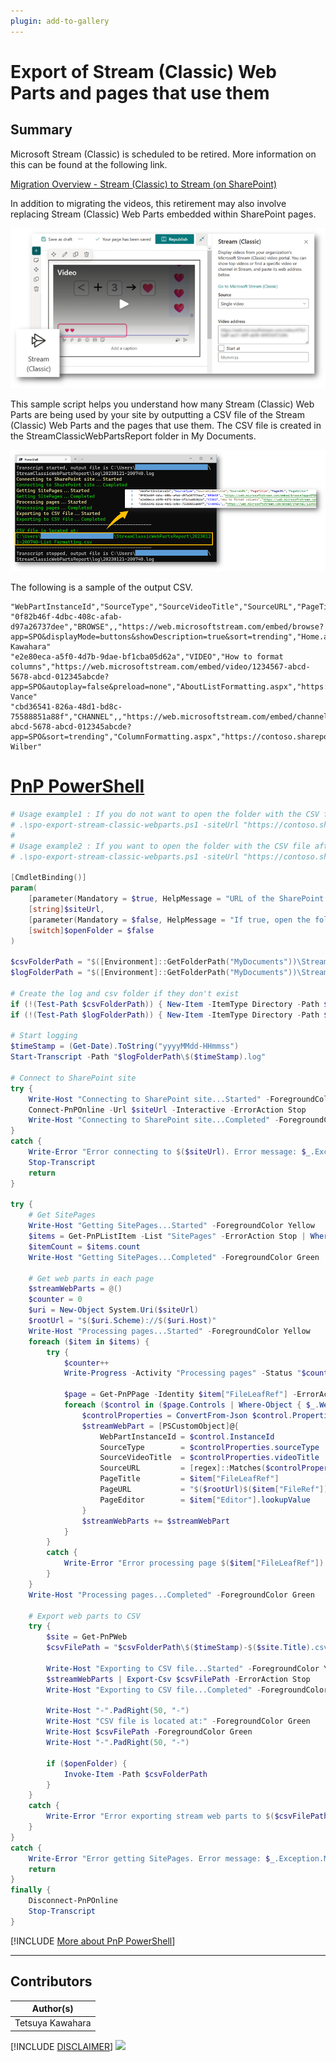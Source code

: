 ```yaml
---
plugin: add-to-gallery
---
```


# Export of Stream (Classic) Web Parts and pages that use them

## Summary

Microsoft Stream (Classic) is scheduled to be retired. More information on this can be found at the following link.

[Migration Overview - Stream (Classic) to Stream (on SharePoint)](https://learn.microsoft.com/stream/streamnew/stream-classic-to-new-migration-overview)

In addition to migrating the videos, this retirement may also involve replacing Stream (Classic) Web Parts embedded within SharePoint pages.

![Stream (Classic) Web Parts](./assets/stream.png)

This sample script helps you understand how many Stream (Classic) Web Parts are being used by your site by outputting a CSV file of the Stream (Classic) Web Parts and the pages that use them. The CSV file is created in the StreamClassicWebPartsReport folder in My Documents.

![Example Screenshot](./assets/example.png)

The following is a sample of the output CSV.

```csv
"WebPartInstanceId","SourceType","SourceVideoTitle","SourceURL","PageTitle","PageURL","PageEditor"
"0f82b46f-4dbc-408c-afab-d97a26737dee","BROWSE",,"https://web.microsoftstream.com/embed/browse?app=SPO&displayMode=buttons&showDescription=true&sort=trending","Home.aspx","https://contoso.sharepoint.com/sites/ListFormatting/SitePages/Home.aspx","Tetsuya Kawahara"
"e2e80eca-a5f0-4d7b-9dae-bf1cba05d62a","VIDEO","How to format columns","https://web.microsoftstream.com/embed/video/1234567-abcd-5678-abcd-012345abcde?app=SPO&autoplay=false&preload=none","AboutListFormatting.aspx","https://contoso.sharepoint.com/sites/ListFormatting/SitePages/AboutListFormatting.aspx","Adele Vance"
"cbd36541-826a-48d1-bd8c-75588851a88f","CHANNEL",,"https://web.microsoftstream.com/embed/channel/1234567-abcd-5678-abcd-012345abcde?app=SPO&sort=trending","ColumnFormatting.aspx","https://contoso.sharepoint.com/sites/ListFormatting/SitePages/ColumnFormatting.aspx","Alex Wilber"
```

# [PnP PowerShell](#tab/pnpps)

```powershell
# Usage example1 : If you do not want to open the folder with the CSV file after the script is completed.
# .\spo-export-stream-classic-webparts.ps1 -siteUrl "https://contoso.sharepoint.com/PnPScriptSamples"
#
# Usage example2 : If you want to open the folder with the CSV file after the script is completed.
# .\spo-export-stream-classic-webparts.ps1 -siteUrl "https://contoso.sharepoint.com/PnPScriptSamples" -openFolder

[CmdletBinding()]
param(
    [parameter(Mandatory = $true, HelpMessage = "URL of the SharePoint site, e.g.https://contoso.sharepoint.com/PnPScriptSamples")]
    [string]$siteUrl,
    [parameter(Mandatory = $false, HelpMessage = "If true, open the folder containing the CSV file after the script completes. Default is false")]
    [switch]$openFolder = $false
)

$csvFolderPath = "$([Environment]::GetFolderPath("MyDocuments"))\StreamClassicWebPartsReport"
$logFolderPath = "$([Environment]::GetFolderPath("MyDocuments"))\StreamClassicWebPartsReport\log"

# Create the log and csv folder if they don't exist
if (!(Test-Path $csvFolderPath)) { New-Item -ItemType Directory -Path $csvFolderPath }
if (!(Test-Path $logFolderPath)) { New-Item -ItemType Directory -Path $logFolderPath }

# Start logging
$timeStamp = (Get-Date).ToString("yyyyMMdd-HHmmss")
Start-Transcript -Path "$logFolderPath\$($timeStamp).log"

# Connect to SharePoint site
try {
    Write-Host "Connecting to SharePoint site...Started" -ForegroundColor Yellow
    Connect-PnPOnline -Url $siteUrl -Interactive -ErrorAction Stop
    Write-Host "Connecting to SharePoint site...Completed" -ForegroundColor Green
}
catch {
    Write-Error "Error connecting to $($siteUrl). Error message: $_.Exception.Message"
    Stop-Transcript
    return
}

try {
    # Get SitePages
    Write-Host "Getting SitePages...Started" -ForegroundColor Yellow
    $items = Get-PnPListItem -List "SitePages" -ErrorAction Stop | Where-Object { $_["FileLeafRef"] -like "*.aspx" }
    $itemCount = $items.count
    Write-Host "Getting SitePages...Completed" -ForegroundColor Green

    # Get web parts in each page
    $streamWebParts = @()
    $counter = 0
    $uri = New-Object System.Uri($siteUrl)
    $rootUrl = "$($uri.Scheme)://$($uri.Host)"
    Write-Host "Processing pages...Started" -ForegroundColor Yellow
    foreach ($item in $items) {
        try {
            $counter++
            Write-Progress -Activity "Processing pages" -Status "$counter/$itemCount" -PercentComplete (($counter / $itemCount) * 100)

            $page = Get-PnPPage -Identity $item["FileLeafRef"] -ErrorAction Stop
            foreach ($control in ($page.Controls | Where-Object { $_.WebPartId -eq "275c0095-a77e-4f6d-a2a0-6a7626911518" })) {
                $controlProperties = ConvertFrom-Json $control.PropertiesJson -ErrorAction Stop
                $streamWebPart = [PSCustomObject]@{
                    WebPartInstanceId = $control.InstanceId
                    SourceType        = $controlProperties.sourceType
                    SourceVideoTitle  = $controlProperties.videoTitle
                    SourceURL         = [regex]::Matches($controlProperties.embedCode, 'src="(.+?)"')[0].Value -replace 'src="', '' -replace '"', ''
                    PageTitle         = $item["FileLeafRef"]
                    PageURL           = "$($rootUrl)$($item["FileRef"])"
                    PageEditor        = $item["Editor"].lookupValue
                }
                $streamWebParts += $streamWebPart
            }
        }
        catch {
            Write-Error "Error processing page $($item["FileLeafRef"]). Error message: $_.Exception.Message"
        }
    }
    Write-Host "Processing pages...Completed" -ForegroundColor Green

    # Export web parts to CSV
    try {
        $site = Get-PnPWeb
        $csvFilePath = "$csvFolderPath\$($timeStamp)-$($site.Title).csv"

        Write-Host "Exporting to CSV file...Started" -ForegroundColor Yellow
        $streamWebParts | Export-Csv $csvFilePath -ErrorAction Stop
        Write-Host "Exporting to CSV file...Completed" -ForegroundColor Green

        Write-Host "-".PadRight(50, "-")
        Write-Host "CSV file is located at:" -ForegroundColor Green
        Write-Host $csvFilePath -ForegroundColor Green
        Write-Host "-".PadRight(50, "-")

        if ($openFolder) {
            Invoke-Item -Path $csvFolderPath
        }
    }
    catch {
        Write-Error "Error exporting stream web parts to $($csvFilePath). Error message: $_.Exception.Message"
    }
}
catch {
    Write-Error "Error getting SitePages. Error message: $_.Exception.Message"
    return
}
finally {
    Disconnect-PnPOnline
    Stop-Transcript
}
```
[!INCLUDE [More about PnP PowerShell](../../docfx/includes/MORE-PNPPS.md)]
***

## Contributors

| Author(s)        |
|------------------|
| Tetsuya Kawahara |

[!INCLUDE [DISCLAIMER](../../docfx/includes/DISCLAIMER.md)]
<img src="https://pnptelemetry.azurewebsites.net/script-samples/scripts/spo-export-stream-classic-webparts" aria-hidden="true" />